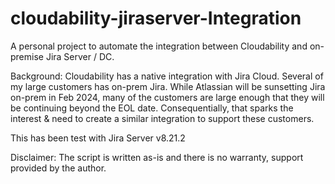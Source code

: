 # cloudability-jiraserver-Integration

A personal project to automate the integration between Cloudability and on-premise Jira Server / DC.

Background: Cloudability has a native integration with Jira Cloud. Several of my large customers has on-prem Jira. While Atlassian will be sunsetting Jira on-prem in Feb 2024, many of the customers are large enough that they will be continuing beyond the EOL date. Consequentially, that sparks the interest & need to create a similar integration to support these customers.

This has been test with Jira Server v8.21.2

Disclaimer: The script is written as-is and there is no warranty, support provided by the author.
